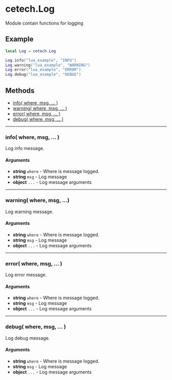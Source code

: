 # cetech.Log

Module contain functions for logging

## Example

```lua
local Log = cetech.Log

Log.info("lua_example", "INFO")
Log.warning("lua_example", "WARNING")
Log.error("lua_example", "ERROR")
Log.debug("lua_example", "DEBUG")
```

## Methods

* [info( where, msg, ... )](#info-where-msg)
* [warning( where, msg, ... )](#warning-where-msg)
* [error( where, msg, ... )](#error-where-msg)
* [debug( where, msg, ... )](#debug-where-msg)

------------------------------------------------------------------------------------------------------------------------

### info( where, msg, ... )

Log info message.
  
#### Arguments
* **string** `where` - Where is message logged.
* **string** `msg` - Log message
* **object** `...` - Log message arguments

------------------------------------------------------------------------------------------------------------------------

### warning( where, msg, ...)

Log warning message.

#### Arguments
* **string** `where` - Where is message logged.
* **string** `msg` - Log message
* **object** `...` - Log message arguments

------------------------------------------------------------------------------------------------------------------------

### error( where, msg, ... )

Log error message.

#### Arguments
* **string** `where` - Where is message logged.
* **string** `msg` - Log message
* **object** `...` - Log message arguments

------------------------------------------------------------------------------------------------------------------------

### debug( where, msg, ... )

Log debug message.

#### Arguments
* **string** `where` - Where is message logged.
* **string** `msg` - Log message
* **object** `...` - Log message arguments

